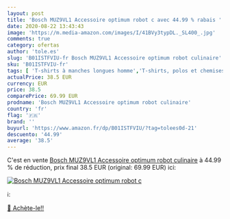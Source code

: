 ```yaml
---
layout: post
title: 'Bosch MUZ9VL1 Accessoire optimum robot c avec 44.99 % rabais '
date: 2020-08-22 13:43:43
image: 'https://m.media-amazon.com/images/I/41BVy3typDL._SL400_.jpg'
comments: true
category: ofertas
author: 'tole.es'
slug: 'B01ISTFVIU-fr Bosch MUZ9VL1 Accessoire optimum robot culinaire'
sku: 'B01ISTFVIU-fr'
tags: [ 'T-shirts à manches longues homme','T-shirts, polos et chemises homme','Vêtements','Vêtements homme', ]
actualPrice: 38.5 EUR
currency: EUR
price: 38.5
comparePrice: 69.99 EUR
prodname: 'Bosch MUZ9VL1 Accessoire optimum robot culinaire'
country: 'fr'
flag: '🇫🇷'
brand: ''
buyurl: 'https://www.amazon.fr/dp/B01ISTFVIU/?tag=tolees0d-21'
descuento: '44.99'
average: '38.5'
---
```


C'est en vente [Bosch MUZ9VL1 Accessoire optimum robot culinaire](https://www.amazon.fr/dp/B01ISTFVIU/?tag=tolees0d-21)  à  44.99 % de réduction, prix final  38.5 EUR (original: 69.99 EUR) ici:

[![Bosch MUZ9VL1 Accessoire optimum robot c](https://m.media-amazon.com/images/I/41BVy3typDL._SL400_.jpg)](https://www.amazon.fr/dp/B01ISTFVIU/?tag=tolees0d-21)

ℹ️:


[🛒 Achète-le!!](https://www.amazon.fr/dp/B01ISTFVIU/?tag=tolees0d-21)
